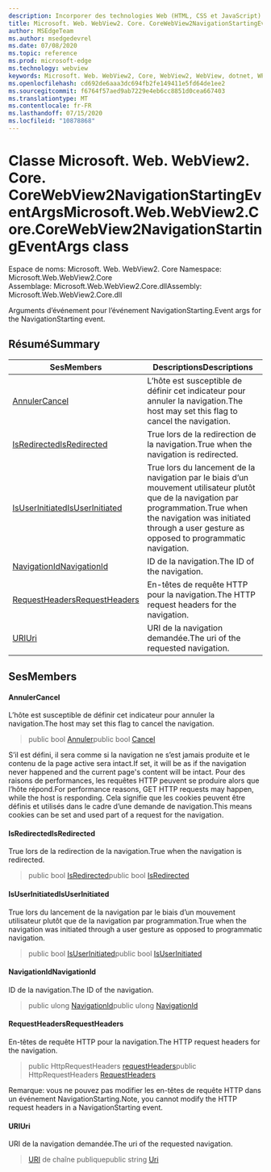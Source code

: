```yaml
---
description: Incorporer des technologies Web (HTML, CSS et JavaScript) dans vos applications natives avec le contrôle Microsoft Edge WebView2
title: Microsoft. Web. WebView2. Core. CoreWebView2NavigationStartingEventArgs
author: MSEdgeTeam
ms.author: msedgedevrel
ms.date: 07/08/2020
ms.topic: reference
ms.prod: microsoft-edge
ms.technology: webview
keywords: Microsoft. Web. WebView2, Core, WebView2, WebView, dotnet, WPF, WinForms, application, Edge, CoreWebView2, CoreWebView2Controller, contrôle de navigateur, Edge html, Microsoft. Web. WebView2. Core. CoreWebView2NavigationStartingEventArgs
ms.openlocfilehash: cd692de6aaa3dc694fb2fe149411e5fd64de1ee2
ms.sourcegitcommit: f6764f57aed9ab7229e4eb6cc8851d0cea667403
ms.translationtype: MT
ms.contentlocale: fr-FR
ms.lasthandoff: 07/15/2020
ms.locfileid: "10878868"
---
```

# <span data-ttu-id="5a952-104">Classe Microsoft. Web. WebView2. Core. CoreWebView2NavigationStartingEventArgs</span><span class="sxs-lookup"><span data-stu-id="5a952-104">Microsoft.Web.WebView2.Core.CoreWebView2NavigationStartingEventArgs class</span></span> 

<span data-ttu-id="5a952-105">Espace de noms: Microsoft. Web. WebView2. Core </span><span class="sxs-lookup"><span data-stu-id="5a952-105">Namespace: Microsoft.Web.WebView2.Core</span></span>\
<span data-ttu-id="5a952-106">Assemblage: Microsoft.Web.WebView2.Core.dll</span><span class="sxs-lookup"><span data-stu-id="5a952-106">Assembly: Microsoft.Web.WebView2.Core.dll</span></span>

<span data-ttu-id="5a952-107">Arguments d’événement pour l’événement NavigationStarting.</span><span class="sxs-lookup"><span data-stu-id="5a952-107">Event args for the NavigationStarting event.</span></span>

## <span data-ttu-id="5a952-108">Résumé</span><span class="sxs-lookup"><span data-stu-id="5a952-108">Summary</span></span>

 <span data-ttu-id="5a952-109">Ses</span><span class="sxs-lookup"><span data-stu-id="5a952-109">Members</span></span>                        | <span data-ttu-id="5a952-110">Descriptions</span><span class="sxs-lookup"><span data-stu-id="5a952-110">Descriptions</span></span>
--------------------------------|---------------------------------------------
[<span data-ttu-id="5a952-111">Annuler</span><span class="sxs-lookup"><span data-stu-id="5a952-111">Cancel</span></span>](#cancel) | <span data-ttu-id="5a952-112">L’hôte est susceptible de définir cet indicateur pour annuler la navigation.</span><span class="sxs-lookup"><span data-stu-id="5a952-112">The host may set this flag to cancel the navigation.</span></span>
[<span data-ttu-id="5a952-113">IsRedirected</span><span class="sxs-lookup"><span data-stu-id="5a952-113">IsRedirected</span></span>](#isredirected) | <span data-ttu-id="5a952-114">True lors de la redirection de la navigation.</span><span class="sxs-lookup"><span data-stu-id="5a952-114">True when the navigation is redirected.</span></span>
[<span data-ttu-id="5a952-115">IsUserInitiated</span><span class="sxs-lookup"><span data-stu-id="5a952-115">IsUserInitiated</span></span>](#isuserinitiated) | <span data-ttu-id="5a952-116">True lors du lancement de la navigation par le biais d’un mouvement utilisateur plutôt que de la navigation par programmation.</span><span class="sxs-lookup"><span data-stu-id="5a952-116">True when the navigation was initiated through a user gesture as opposed to programmatic navigation.</span></span>
[<span data-ttu-id="5a952-117">NavigationId</span><span class="sxs-lookup"><span data-stu-id="5a952-117">NavigationId</span></span>](#navigationid) | <span data-ttu-id="5a952-118">ID de la navigation.</span><span class="sxs-lookup"><span data-stu-id="5a952-118">The ID of the navigation.</span></span>
[<span data-ttu-id="5a952-119">RequestHeaders</span><span class="sxs-lookup"><span data-stu-id="5a952-119">RequestHeaders</span></span>](#requestheaders) | <span data-ttu-id="5a952-120">En-têtes de requête HTTP pour la navigation.</span><span class="sxs-lookup"><span data-stu-id="5a952-120">The HTTP request headers for the navigation.</span></span>
[<span data-ttu-id="5a952-121">URI</span><span class="sxs-lookup"><span data-stu-id="5a952-121">Uri</span></span>](#uri) | <span data-ttu-id="5a952-122">URI de la navigation demandée.</span><span class="sxs-lookup"><span data-stu-id="5a952-122">The uri of the requested navigation.</span></span>

## <span data-ttu-id="5a952-123">Ses</span><span class="sxs-lookup"><span data-stu-id="5a952-123">Members</span></span>

#### <span data-ttu-id="5a952-124">Annuler</span><span class="sxs-lookup"><span data-stu-id="5a952-124">Cancel</span></span> 

<span data-ttu-id="5a952-125">L’hôte est susceptible de définir cet indicateur pour annuler la navigation.</span><span class="sxs-lookup"><span data-stu-id="5a952-125">The host may set this flag to cancel the navigation.</span></span>

> <span data-ttu-id="5a952-126">public bool [Annuler](#cancel)</span><span class="sxs-lookup"><span data-stu-id="5a952-126">public bool [Cancel](#cancel)</span></span>

<span data-ttu-id="5a952-127">S’il est défini, il sera comme si la navigation ne s’est jamais produite et le contenu de la page active sera intact.</span><span class="sxs-lookup"><span data-stu-id="5a952-127">If set, it will be as if the navigation never happened and the current page's content will be intact.</span></span> <span data-ttu-id="5a952-128">Pour des raisons de performances, les requêtes HTTP peuvent se produire alors que l’hôte répond.</span><span class="sxs-lookup"><span data-stu-id="5a952-128">For performance reasons, GET HTTP requests may happen, while the host is responding.</span></span> <span data-ttu-id="5a952-129">Cela signifie que les cookies peuvent être définis et utilisés dans le cadre d’une demande de navigation.</span><span class="sxs-lookup"><span data-stu-id="5a952-129">This means cookies can be set and used part of a request for the navigation.</span></span>

#### <span data-ttu-id="5a952-130">IsRedirected</span><span class="sxs-lookup"><span data-stu-id="5a952-130">IsRedirected</span></span> 

<span data-ttu-id="5a952-131">True lors de la redirection de la navigation.</span><span class="sxs-lookup"><span data-stu-id="5a952-131">True when the navigation is redirected.</span></span>

> <span data-ttu-id="5a952-132">public bool [IsRedirected](#isredirected)</span><span class="sxs-lookup"><span data-stu-id="5a952-132">public bool [IsRedirected](#isredirected)</span></span>

#### <span data-ttu-id="5a952-133">IsUserInitiated</span><span class="sxs-lookup"><span data-stu-id="5a952-133">IsUserInitiated</span></span> 

<span data-ttu-id="5a952-134">True lors du lancement de la navigation par le biais d’un mouvement utilisateur plutôt que de la navigation par programmation.</span><span class="sxs-lookup"><span data-stu-id="5a952-134">True when the navigation was initiated through a user gesture as opposed to programmatic navigation.</span></span>

> <span data-ttu-id="5a952-135">public bool [IsUserInitiated](#isuserinitiated)</span><span class="sxs-lookup"><span data-stu-id="5a952-135">public bool [IsUserInitiated](#isuserinitiated)</span></span>

#### <span data-ttu-id="5a952-136">NavigationId</span><span class="sxs-lookup"><span data-stu-id="5a952-136">NavigationId</span></span> 

<span data-ttu-id="5a952-137">ID de la navigation.</span><span class="sxs-lookup"><span data-stu-id="5a952-137">The ID of the navigation.</span></span>

> <span data-ttu-id="5a952-138">public ulong [NavigationId](#navigationid)</span><span class="sxs-lookup"><span data-stu-id="5a952-138">public ulong [NavigationId](#navigationid)</span></span>

#### <span data-ttu-id="5a952-139">RequestHeaders</span><span class="sxs-lookup"><span data-stu-id="5a952-139">RequestHeaders</span></span> 

<span data-ttu-id="5a952-140">En-têtes de requête HTTP pour la navigation.</span><span class="sxs-lookup"><span data-stu-id="5a952-140">The HTTP request headers for the navigation.</span></span>

> <span data-ttu-id="5a952-141">public HttpRequestHeaders [requestHeaders](#requestheaders)</span><span class="sxs-lookup"><span data-stu-id="5a952-141">public HttpRequestHeaders [RequestHeaders](#requestheaders)</span></span>

<span data-ttu-id="5a952-142">Remarque: vous ne pouvez pas modifier les en-têtes de requête HTTP dans un événement NavigationStarting.</span><span class="sxs-lookup"><span data-stu-id="5a952-142">Note, you cannot modify the HTTP request headers in a NavigationStarting event.</span></span>

#### <span data-ttu-id="5a952-143">URI</span><span class="sxs-lookup"><span data-stu-id="5a952-143">Uri</span></span> 

<span data-ttu-id="5a952-144">URI de la navigation demandée.</span><span class="sxs-lookup"><span data-stu-id="5a952-144">The uri of the requested navigation.</span></span>

> <span data-ttu-id="5a952-145">[URI](#uri) de chaîne publique</span><span class="sxs-lookup"><span data-stu-id="5a952-145">public string [Uri](#uri)</span></span>

